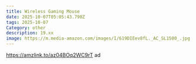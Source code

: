 ```yaml
---
title: Wireless Gaming Mouse
date: 2025-10-07T05:05:43.798Z
tags: 2025-10-07
Category: other
description: 19.xx
image: https://m.media-amazon.com/images/I/619DIEev8fL._AC_SL1500_.jpg
---
```

https://amzlink.to/az04BOq2WC9rT ad